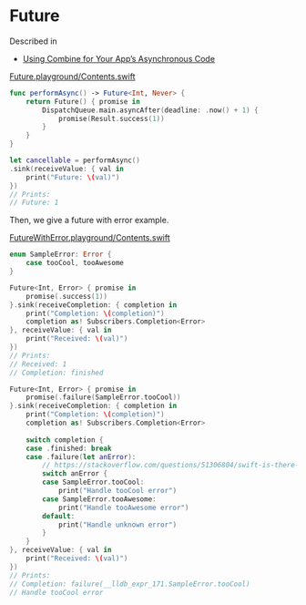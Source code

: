 # Future

Described in

-   [Using Combine for Your App’s Asynchronous
    Code](https://developer.apple.com/documentation/combine/using-combine-for-your-app-s-asynchronous-code)

[Future.playground/Contents.swift](./Future.playground/Contents.swift)

``` swift
func performAsync() -> Future<Int, Never> {
    return Future() { promise in
        DispatchQueue.main.asyncAfter(deadline: .now() + 1) {
            promise(Result.success(1))
        }
    }
}

let cancellable = performAsync()
.sink(receiveValue: { val in
    print("Future: \(val)")
})
// Prints:
// Future: 1
```

Then, we give a future with error example.

[FutureWithError.playground/Contents.swift](./FutureWithError.playground/Contents.swift)

``` swift
enum SampleError: Error {
    case tooCool, tooAwesome
}

Future<Int, Error> { promise in
    promise(.success(1))
}.sink(receiveCompletion: { completion in
    print("Completion: \(completion)")
    completion as! Subscribers.Completion<Error>
}, receiveValue: { val in
    print("Received: \(val)")
})
// Prints:
// Received: 1
// Completion: finished
```

``` swift
Future<Int, Error> { promise in
    promise(.failure(SampleError.tooCool))
}.sink(receiveCompletion: { completion in
    print("Completion: \(completion)")
    completion as! Subscribers.Completion<Error>
    
    switch completion {
    case .finished: break
    case .failure(let anError):
        // https://stackoverflow.com/questions/51306804/swift-is-there-a-way-to-match-an-error-without-throwing
        switch anError {
        case SampleError.tooCool:
            print("Handle tooCool error")
        case SampleError.tooAwesome:
            print("Handle tooAwesome error")
        default:
            print("Handle unknown error")
        }
    }
}, receiveValue: { val in
    print("Received: \(val)")
})
// Prints:
// Completion: failure(__lldb_expr_171.SampleError.tooCool)
// Handle tooCool error
```
